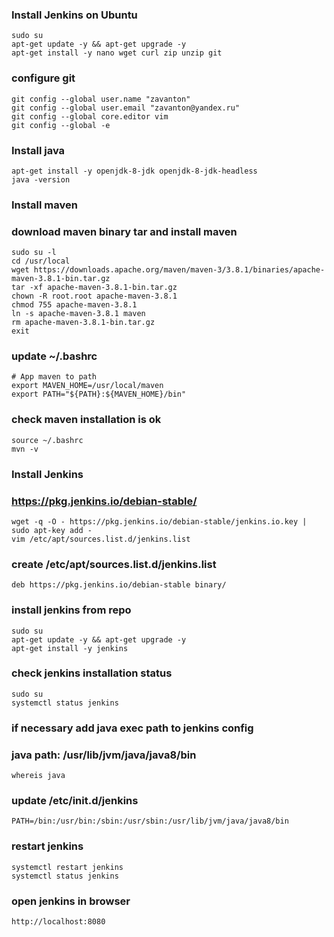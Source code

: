 
### Install Jenkins on Ubuntu
```
sudo su
apt-get update -y && apt-get upgrade -y
apt-get install -y nano wget curl zip unzip git
```

### configure git
```
git config --global user.name "zavanton"
git config --global user.email "zavanton@yandex.ru"
git config --global core.editor vim
git config --global -e
```

### Install java 
```
apt-get install -y openjdk-8-jdk openjdk-8-jdk-headless 
java -version
```

### Install maven
### download maven binary tar and install maven
```
sudo su -l
cd /usr/local
wget https://downloads.apache.org/maven/maven-3/3.8.1/binaries/apache-maven-3.8.1-bin.tar.gz
tar -xf apache-maven-3.8.1-bin.tar.gz 
chown -R root.root apache-maven-3.8.1
chmod 755 apache-maven-3.8.1
ln -s apache-maven-3.8.1 maven 
rm apache-maven-3.8.1-bin.tar.gz 
exit
```


### update ~/.bashrc
```
# App maven to path
export MAVEN_HOME=/usr/local/maven
export PATH="${PATH}:${MAVEN_HOME}/bin"
```

### check maven installation is ok
```
source ~/.bashrc
mvn -v
```



### Install Jenkins
### https://pkg.jenkins.io/debian-stable/
```
wget -q -O - https://pkg.jenkins.io/debian-stable/jenkins.io.key | sudo apt-key add -
vim /etc/apt/sources.list.d/jenkins.list
```

### create /etc/apt/sources.list.d/jenkins.list 
```
deb https://pkg.jenkins.io/debian-stable binary/
```

### install jenkins from repo
```
sudo su
apt-get update -y && apt-get upgrade -y
apt-get install -y jenkins
```

### check jenkins installation status
```
sudo su
systemctl status jenkins
```

### if necessary add java exec path to jenkins config
### java path: /usr/lib/jvm/java/java8/bin
```
whereis java
```
### update /etc/init.d/jenkins
```
PATH=/bin:/usr/bin:/sbin:/usr/sbin:/usr/lib/jvm/java/java8/bin
```
### restart jenkins
```
systemctl restart jenkins
systemctl status jenkins
```

### open jenkins in browser
```
http://localhost:8080
```








